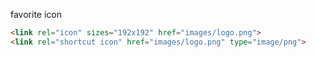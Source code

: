 favorite icon
```html
<link rel="icon" sizes="192x192" href="images/logo.png">
<link rel="shortcut icon" href="images/logo.png" type="image/png">
```
